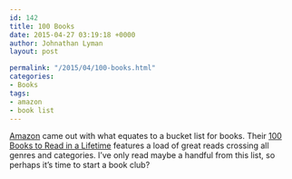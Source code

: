 ```yaml
---
id: 142
title: 100 Books
date: 2015-04-27 03:19:18 +0000
author: Johnathan Lyman
layout: post

permalink: "/2015/04/100-books.html"
categories:
- Books
tags:
- amazon
- book list
---
```

[Amazon][1] came out with what equates to a bucket list for books. Their [100 Books to Read in a Lifetime][2] features a load of great reads crossing all genres and categories. I’ve only read maybe a handful from this list, so perhaps it’s time to start a book club?

[1]: //amazon.com
[2]: http://www.amazon.com/b?ie=UTF8&node=8192263011